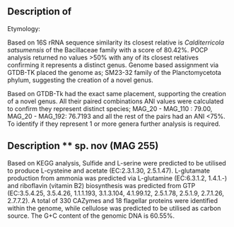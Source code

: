 ## Description of 
<!-- 
Genome completeness is ;94.18
Genome contamination is ;2.38
 -->
Etymology:

Based on 16S rRNA sequence similarity its closest relative is 
*Calditerricola satsumensis* of the Bacillaceae family 
with a score of 80.42%. 
POCP analysis returned no values >50% with any of its closest relatives confirming it represents a distinct genus. 
Genome based assignment via GTDB-TK placed the genome as; SM23-32 family of the Planctomycetota phylum, 
suggesting the creation of a novel genus.

Based on GTDB-Tk had the exact same placement, supporting the creation of a novel genus. 
All their paired combinations ANI values were calculated to confirm they represent distinct species; 
MAG_20 - MAG_110 : 79.00, MAG_20 - MAG_192: 76.7193 and 
all the rest of the pairs had an ANI <75%. To identify if they represent 1 or more genera further analysis is required.

## Description ** sp. nov (MAG 255)

Based on KEGG analysis, 
Sulfide and L-serine were predicted to be utilised to produce L-cysteine and acetate (EC:2.3.1.30, 2.5.1.47).
L-glutamate production from ammonia was predicted via L-glutamine (EC:6.3.1.2, 1.4.1.-)
and 
riboflavin (vitamin B2) biosynthesis was predicted from GTP (EC:3.5.4.25, 3.5.4.26, 1.1.1.193, 3.1.3.104, 4.1.99.12, 2.5.1.78, 2.5.1.9, 2.7.1.26, 2.7.7.2).
A total of 330 CAZymes and 18 flagellar proteins were identified within the genome, while cellulose was predicted to be utilised as carbon source. 
The G+C content of the genomic DNA is 60.55%.

